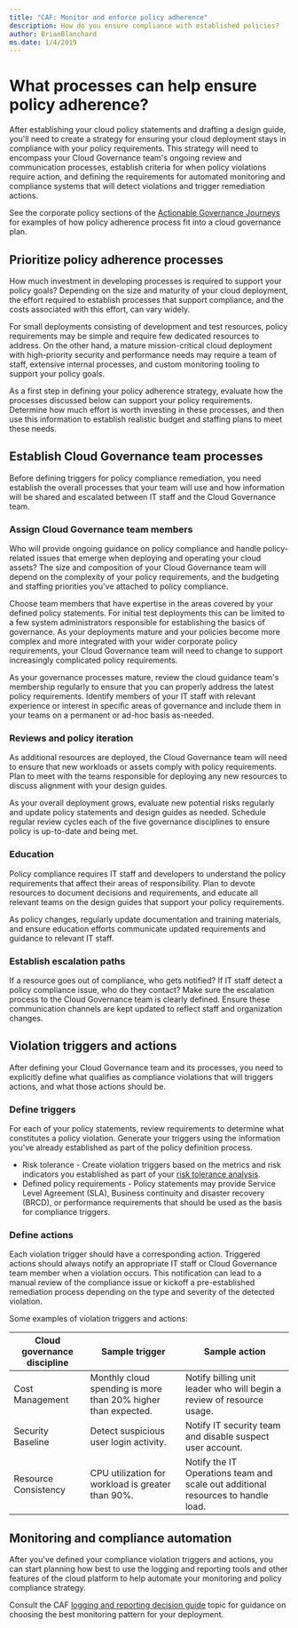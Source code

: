 ```yaml
---
title: "CAF: Monitor and enforce policy adherence"
description: How do you ensure compliance with established policies? 
author: BrianBlanchard
ms.date: 1/4/2019
---
```


<!-- markdownlint-disable MD026 -->

# What processes can help ensure policy adherence?

<!---
I've defined policies, I've provided an architecture guide. Now how do I monitor adherence to policy? If there is a violation, how do I enforce the policy?
--->

After establishing your cloud policy statements and drafting a design guide, you'll need to create a strategy for ensuring your cloud deployment stays in compliance with your policy requirements. This strategy will need to encompass your Cloud Governance team's ongoing review and communication processes, establish criteria for when policy violations require action, and defining the requirements for automated monitoring and compliance systems that will detect violations and trigger remediation actions.

See the corporate policy sections of the [Actionable Governance Journeys](../journeys/overview.md) for examples of how policy adherence process fit into a cloud governance plan.

## Prioritize policy adherence processes

How much investment in developing processes is required to support your policy goals? Depending on the size and maturity of your cloud deployment, the effort required to establish processes that support compliance, and the costs associated with this effort, can vary widely.

For small deployments consisting of development and test resources, policy requirements may be simple and require few dedicated resources to address. On the other hand, a mature mission-critical cloud deployment with high-priority security and performance needs may require a team of staff, extensive internal processes, and custom monitoring tooling to support your policy goals.

As a first step in defining your policy adherence strategy, evaluate how the processes discussed below can support your policy requirements. Determine how much effort is worth investing in these processes, and then use this information to establish realistic budget and staffing plans to meet these needs.

## Establish Cloud Governance team processes

Before defining triggers for policy compliance remediation, you need establish the overall processes that your team will use and how information will be shared and escalated between IT staff and the Cloud Governance team.

### Assign Cloud Governance team members

Who will provide ongoing guidance on policy compliance and handle policy-related issues that emerge when deploying and operating your cloud assets? The size and composition of your Cloud Governance team will depend on the complexity of your policy requirements, and the budgeting and staffing priorities you've attached to policy compliance.

Choose team members that have expertise in the areas covered by your defined policy statements. For initial test deployments this can be limited to a few system administrators responsible for establishing the basics of governance. As your deployments mature and your policies become more complex and more integrated with your wider corporate policy requirements, your Cloud Governance team will need to change to support increasingly complicated policy requirements.

As your governance processes mature, review the cloud guidance team's membership regularly to ensure that you can properly address the latest policy requirements. Identify members of your IT staff with relevant experience or interest in specific areas of governance and include them in your teams on a permanent or ad-hoc basis as-needed.

### Reviews and policy iteration

As additional resources are deployed, the Cloud Governance team will need to ensure that new workloads or assets comply with policy requirements. Plan to meet with the teams responsible for deploying any new resources to discuss alignment with your design guides.

As your overall deployment grows, evaluate new potential risks regularly and update policy statements and design guides as needed. Schedule regular review cycles each of the five governance disciplines to ensure policy is up-to-date and being met.

### Education

Policy compliance requires IT staff and developers to understand the policy requirements that affect their areas of responsibility. Plan to devote resources to document decisions and requirements, and educate all relevant teams on the design guides that support your policy requirements.

As policy changes, regularly update documentation and training materials, and ensure education efforts communicate updated requirements and guidance to relevant IT staff.  

### Establish escalation paths

If a resource goes out of compliance, who gets notified? If IT staff detect a policy compliance issue, who do they contact? Make sure the escalation process to the Cloud Governance team is clearly defined. Ensure these communication channels are kept updated to reflect staff and organization changes.

## Violation triggers and actions

After defining your Cloud Governance team and its processes, you need to explicitly define what qualifies as compliance violations that will triggers actions, and what those actions should be.

### Define triggers

For each of your policy statements, review requirements to determine what constitutes a policy violation. Generate your triggers using the information you've already established as part of the policy definition process.

* Risk tolerance - Create violation triggers based on the metrics and risk indicators you established as part of your [risk tolerance analysis](risk-tolerance.md).
* Defined policy requirements - Policy statements may provide Service Level Agreement (SLA), Business continuity and disaster recovery (BRCD), or performance requirements that should be used as the basis for compliance triggers.

### Define actions

Each violation trigger should have a corresponding action. Triggered actions should always notify an appropriate IT staff or Cloud Governance team member when a violation occurs. This notification can lead to a manual review of the compliance issue or kickoff a pre-established remediation process depending on the type and severity of the detected violation.

Some examples of violation triggers and actions:

| Cloud governance discipline | Sample trigger | Sample action |
|-----------------------------|----------------|---------------|
| Cost Management | Monthly cloud spending is more than 20% higher than expected. | Notify billing unit leader who will begin a review of resource usage. |
| Security Baseline | Detect suspicious user login activity. | Notify IT security team and disable suspect user account. |
| Resource Consistency | CPU utilization for workload is greater than 90%. | Notify the IT Operations team and scale out additional resources to handle load. |

## Monitoring and compliance automation

After you've defined your compliance violation triggers and actions, you can start planning how best to use the logging and reporting tools and other features of the cloud platform to help automate your monitoring and policy compliance strategy.

Consult the CAF [logging and reporting decision guide](../../decision-guides/log-and-report/overview.md) topic for guidance on choosing the best monitoring pattern for your deployment.
